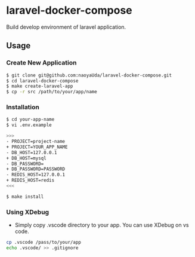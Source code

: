 # laravel-docker-compose
Build develop environment of laravel application.

## Usage

### Create New Application

```bash
$ git clone git@github.com:naoyaUda/laravel-docker-compose.git
$ cd laravel-docker-compose
$ make create-laravel-app
$ cp -r src /path/to/your/app/name
```

### Installation

```bash
$ cd your-app-name
$ vi .env.example

>>>
- PROJECT=project-name
+ PROJECT=YOUR_APP_NAME
- DB_HOST=127.0.0.1
+ DB_HOST=mysql
- DB_PASSWORD=
+ DB_PASSWORD=PASSWORD
- REDIS_HOST=127.0.0.1
+ REDIS_HOST=redis
<<<

$ make install
```

### Using XDebug

- Simply copy .vscode directory to your app. You can use XDebug on vs code.

```bash
cp .vscode /pass/to/your/app
echo .vscode/ >> .gitignore
```
